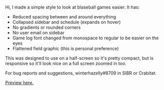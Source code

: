 Hi, I made a simple style to look at blaseball games easier. It has:

 - Reduced spacing between and around everything
 - Collapsed sidebar and schedule (expands on hover)
 - No gradients or rounded corners
 - No user email on sidebar
 - Game log font changed from monospace to regular to be easier on the eyes
 - Flattened field graphic (this is personal preference)
 
 This was designed to use on a half-screen so it's pretty compact, but is responsive so it'll look nice on a full screen zoomed in too.
 
 For bug reports and suggestions, winterhazelly#8709 in SIBR or Crabitat.
 
 [Preview here.](https://raw.githubusercontent.com/winterhazelly/minimalist-blaseball/main/minimalist-blaseball-preview.png)
